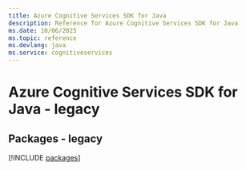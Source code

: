 ```yaml
---
title: Azure Cognitive Services SDK for Java
description: Reference for Azure Cognitive Services SDK for Java
ms.date: 10/06/2025
ms.topic: reference
ms.devlang: java
ms.service: cognitiveservices
---
```

# Azure Cognitive Services SDK for Java - legacy
## Packages - legacy
[!INCLUDE [packages](cognitive-services-index.md)]